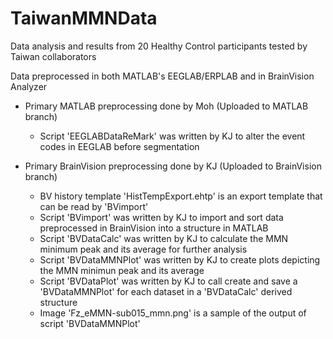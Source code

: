 # TaiwanMMNData
Data analysis and results from 20 Healthy Control participants tested by Taiwan collaborators

Data preprocessed in both MATLAB's EEGLAB/ERPLAB and in BrainVision Analyzer
- Primary MATLAB preprocessing done by Moh (Uploaded to MATLAB branch)
  - Script 'EEGLABDataReMark' was written by KJ to alter the event codes in EEGLAB before segmentation

- Primary BrainVision preprocessing done by KJ (Uploaded to BrainVision branch)
  - BV history template 'HistTempExport.ehtp' is an export template that can be read by 'BVimport'
  - Script 'BVimport' was written by KJ to import and sort data preprocessed in BrainVision into a structure in MATLAB
  - Script 'BVDataCalc' was written by KJ to calculate the MMN minimum peak and its average for further analysis
  - Script 'BVDataMMNPlot' was written by KJ to create plots depicting the MMN minimun peak and its average
  - Script 'BVDataPlot' was written by KJ to call create and save a 'BVDataMMNPlot' for each dataset in a 'BVDataCalc' derived structure
  - Image 'Fz_eMMN-sub015_mmn.png' is a sample of the output of script 'BVDataMMNPlot'
